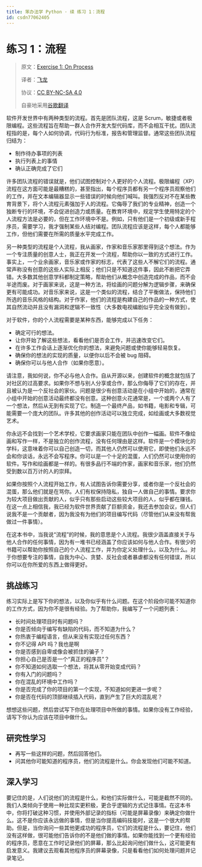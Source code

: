 ```yaml
---
title: 笨办法学 Python · 续 练习 1：流程
id: csdn77062405
---
```


# 练习 1：流程

> 原文：[Exercise 1: On Process](https://learncodethehardway.org/more-python-book/ex1.html)
> 
> 译者：[飞龙](https://github.com/wizardforcel)
> 
> 协议：[CC BY-NC-SA 4.0](http://creativecommons.org/licenses/by-nc-sa/4.0/)
> 
> 自豪地采用[谷歌翻译](https://translate.google.cn/)

软件开发世界中有两种类型的流程。首先是团队流程，这是 Scrum，敏捷或者极限编程。这些流程旨在帮助一群人合作开发大型代码库，而不会相互干扰。团队流程指的是，每个人如何协调，代码行为标准，报告和管理监督。通常这些团队流程归结为：

*   制作待办事项的列表
*   执行列表上的事情
*   确认正确完成了它们

许多团队流程的错误就是，他们试图控制对个人更好的个人流程。极限编程（XP）流程在这方面可能是最糟糕的，甚至指出，每个程序员都有另一个程序员观察他们的工作，并在文本编辑器显示一些错误的时候向他们喊叫。我强烈反对不在某些教育背景下，将个人流程元素强加于人的流程。它侮辱了我们的专业精神，创造一个独断专行的环境，不会促进创造力或质量。在教育环境中，规定学生使用特定的个人流程方法是必要的，但在工作环境中不是。例如，只有他们是一个初级或新手程序员，需要学习，我才强制某些人结对编程。团队流程应该是这样，每个人都能够工作，但他们需要在所需的质量水平完成工作。

另一种类型的流程是个人流程，我从画家，作家和音乐家那里得到这个想法。作为一个专注质量的创意人士，我正在开发一个流程，帮助你以一致的方式进行工作。事实上，一个业余画家，音乐家或作家的标志，代表了这些人不解它们的流程。通常声称没有创意的这些人实际上相反；他们只是不知道这件事，因此不断把它弄错。大多数其他创意学科都制定策略，帮助他们从概念中创造完成的作品，而不会半途而废。对于画家来说，这是一种方法，将绘画的问题分解为逻辑步骤，来确保更有可能成功。对音乐家来说，这是一个类似的流程，结合了平衡做法，保持他们所选的音乐风格的结构。对于作家，他们的流程是构建自己的作品的一种方式，使其自然流动并且没有漏洞和逻辑不一致性（大多数电视编剧似乎完全没有做到）。

对于软件，你的个人流程需要是某种东西，能够完成以下任务：

*   确定可行的想法。
*   让你开始了解这些想法，看看他们是否会工作，并迅速改变它们。
*   在许多工作会话上逐渐优化你的想法，来避免问题或使你能够轻易恢复。
*   确保你的想法的实现的质量，以便你以后不会被 bug 阻碍。
*   确保你可以与他人合作（如果你愿意）。

请注意，我如何说，你不必与他人合作。自从开源以来，创建软件的概念就包括了对社区的过高要求。如果你不想与别人分享或合作，那么你侮辱了它们的存在，并且被认为是一个反社会的家伙。问题是很少有创意活动是在小组中开始的，通常在小组中开始的创意活动最终都没有创意。这种创意火花通常是，一个或两个人有了一个想法，然后从无到有实现了它。制造一个最终产品，如书籍，电影和专辑，可能需要一个庞大的团队。许多其他的创作活动可以独立完成，如绘画或大多数视觉艺术。

你永远不会找到一个艺术学校，它要求画家只能在团队中创作一幅画。软件不像绘画和写作一样，不是独立的创作流程，没有任何理由是这样。软件是一个模块化的学科，这意味着你可以自己创造一切，而其他人仍然可以使用它，即使他们永远不会和你谈话，永远不会写程序。你可以是一个十足的混蛋，人们仍然可以使用你的软件。写作和绘画都是一样的。有很多品行不端的作家，画家和音乐家，他们仍然受到数以百万计的人的崇拜。

如果你按照个人流程开始工作，有人试图告诉你需要分享，或者你是一个反社会的混蛋，那么他们就是在骂你。人们有权保持隐私，独自一人做自己的事情。要求你为较大项目做出贡献的人，似乎只有那些启动这些较大项目的人，似乎都在赚钱。在这一点上相信我，我已经为软件世界贡献了巨额资金，我还去参加会议，但人们说我不是一个贡献者，因为我没有为他们的项目编写代码（尽管他们从来没有帮我做过一件事情）。

在这本书中，当我说“流程”的时候，我的意思是个人流程。我很少涵盖直接关于与他人合作的任何事情，因为有一堆书已经涵盖了你应该如何与他人合作。有很少的书籍可以帮助你按照自己的个人流程工作，并为你定义处理什么，以及为什么。对于你想要专注的事情，自我为中心、贪婪、反社会或者暴虐都没有任何错误，所以你可以在你所爱的东西上做得更好。

## 挑战练习

练习实际上是写下你的想法，以及你似乎有什么问题。在这个阶段你可能不知道你的工作方式，因为你不是很有经验。为了帮助你，我编写了一个问题列表：

*   长时间处理项目时有问题吗？
*   你是否倾向于编写有缺陷的代码，而不知道为什么？
*   你热衷于编程语言，但从来没有实现过任何东西？
*   你不记得 API 吗？我也是啊
*   你是否感到自卑或像会被抓住的骗子？
*   你担心自己是否是一个“真正的程序员”？
*   你不知道如何选取一个想法，将其从零开始变成代码？
*   你有入门的问题吗？
*   你在混乱的环境中工作吗？
*   你是否完成了你的项目的第一个实现，不知道如何更进一步呢？
*   你是否在代码的顶部继续插入代码，直到产生了巨大的混乱呢？

想想这些问题，然后尝试写下你在处理项目中所做的事情。如果你没有工作经验，请写下你认为应该在项目中做什么。

## 研究性学习

*   再写一些这样的问题，然后回答他们。
*   问其他你可能知道的程序员，他们的流程是什么。你会发现他们可能不知道。

## 深入学习

要记住的是，人们说他们的流程是什么，和他们实际做什么，可能是截然不同的。我们人类倾向于使用一种比现实更积极，更合乎逻辑的方式记住事情。在这本书中，你将打破这种习惯，并使用外部记录的指标（可能是屏幕录像）来确定你做什么。这不是你应该永远做的事情，但是当你提高编码技能时，这是一个很大的帮助。但是，当你询问一些其他更成功的程序员，它们的流程是什么，要记住，他们没有这样做，很可能他们告诉你的不是他们做的事情。如果你能找到一个更有经验的程序员，愿意在工作时记录他们的屏幕，那么比起询问他们做什么，这可能更有启发意义。我建议去观看其他程序员的屏幕录像，只是看看他们如何处理问题并记录笔记。